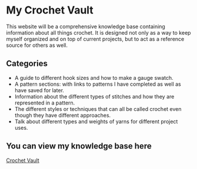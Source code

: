 # My Crochet Vault

This website will be a comprehensive knowledge base containing information about all things crochet. It is designed not only as a way to keep myself organized and on top of current projects, but to act as a reference source for others as well. 

## Categories
- A guide to different hook sizes and how to make a gauge swatch.
- A pattern sections: with links to patterns I have completed as well as have saved for later. 
- Information about the different types of stitches and how they are represented in a pattern.
- The different styles or techniques that can all be called crochet even though they have different approaches. 
- Talk about different types and weights of yarns for different project uses. 

## You can view my knowledge base here
[Crochet Vault](https://monicabegnaud.github.io/crochet/)